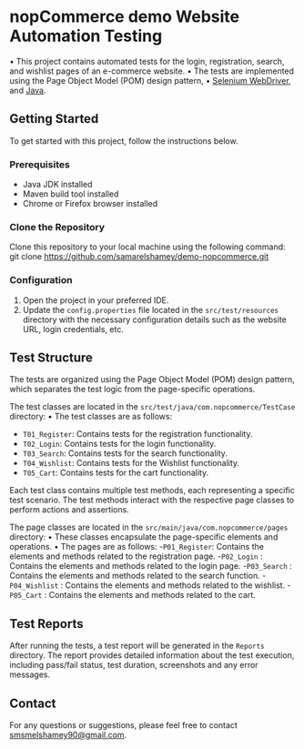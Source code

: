 # nopCommerce demo Website Automation Testing
•	This project contains automated tests for the login, registration, search, and wishlist pages of an e-commerce website. 
•	The tests are implemented using the Page Object Model (POM) design pattern, 
•	[Selenium WebDriver](https://www.selenium.dev/documentation/en/webdriver/), and [Java](https://www.java.com/).

## Getting Started
To get started with this project, follow the instructions below.

### Prerequisites
- Java JDK installed
- Maven build tool installed
- Chrome or Firefox browser installed

### Clone the Repository
Clone this repository to your local machine using the following command:
git clone https://github.com/samarelshamey/demo-nopcommerce.git

### Configuration
1. Open the project in your preferred IDE.
2. Update the `config.properties` file located in the `src/test/resources` directory with the necessary configuration details such as the website URL, login credentials, etc.

## Test Structure
The tests are organized using the Page Object Model (POM) design pattern, 
which separates the test logic from the page-specific operations. 

The test classes are located in the `src/test/java/com.nopcommerce/TestCase` directory:
• The test classes are as follows:
  - `T01_Register`: Contains tests for the registration functionality.
  - `T02_Login`: Contains tests for the login functionality.
  - `T03_Search`: Contains tests for the search functionality.
  - `T04_Wishlist`: Contains tests for the Wishlist functionality.
  - `T05_Cart`: Contains tests for the cart functionality.

Each test class contains multiple test methods, each representing a specific test scenario. 
The test methods interact with the respective page classes to perform actions and assertions.

The page classes are located in the `src/main/java/com.nopcommerce/pages` directory:
• These classes encapsulate the page-specific elements and operations.
• The pages are as follows:
  -`P01_Register`: Contains the elements and methods related to the registration page.
  -`P02_Login` : Contains the elements and methods related to the login page.
  -`P03_Search` : Contains the elements and methods related to the search function.
  -`P04_Wishlist` : Contains the elements and methods related to the wishlist.
  -`P05_Cart` : Contains the elements and methods related to the cart.

## Test Reports

After running the tests, a test report will be generated in the `Reports ` directory. 
The report provides detailed information about the test execution, including pass/fail status, test duration, screenshots and any error messages.

## Contact

For any questions or suggestions, please feel free to contact smsmelshamey90@gmail.com.

